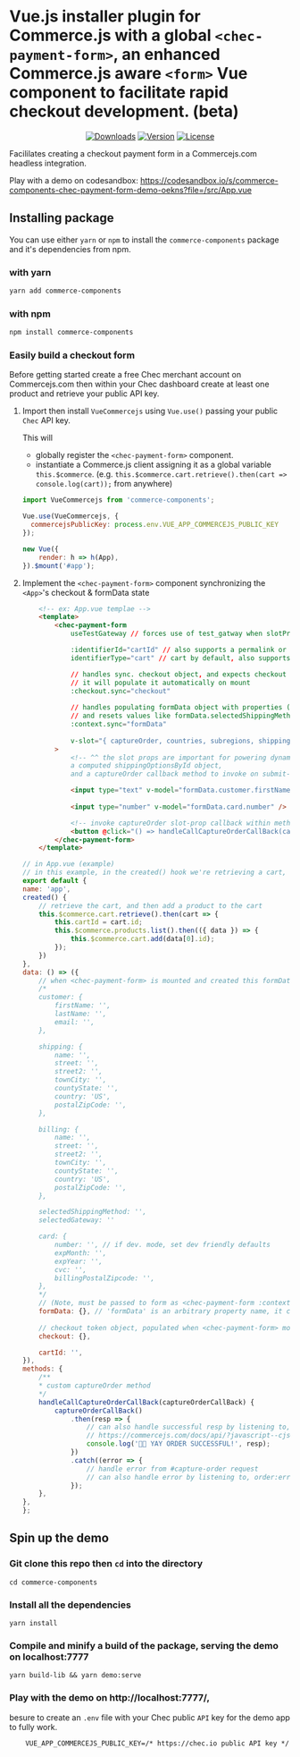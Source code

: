 # Vue.js installer plugin for Commerce.js with a global `<chec-payment-form>`, an enhanced Commerce.js aware `<form>` Vue component to facilitate rapid checkout development. (beta)

<p align="center">
  <a href="https://npmcharts.com/compare/commerce-components?minimal=true"><img src="https://img.shields.io/npm/dm/commerce-components.svg?sanitize=true" alt="Downloads"></a>
  <a href="https://www.npmjs.com/package/commerce-components"><img src="https://img.shields.io/npm/v/commerce-components.svg?sanitize=true" alt="Version"></a>
  <a href="https://www.npmjs.com/package/commerce-components"><img src="https://img.shields.io/npm/l/commerce-components.svg?sanitize=true" alt="License"></a>
  <br>
</p>

Facililates creating a checkout payment form in a Commercejs.com headless integration.

Play with a demo on codesandbox:
https://codesandbox.io/s/commerce-components-chec-payment-form-demo-oekns?file=/src/App.vue

## Installing package

You can use either `yarn` or `npm` to install the `commerce-components` package and it's dependencies from npm.

### with yarn
```sh
yarn add commerce-components
```

### with npm
```sh
npm install commerce-components
```

### Easily build a checkout form 

Before getting started create a free Chec merchant account on Commercejs.com then within your Chec dashboard create at least one product and retrieve your public API key.

1. Import then install `VueCommercejs` using `Vue.use()` passing your public `Chec` API key.

    This will 
    - globally register the `<chec-payment-form>` component.
    - instantiate a Commerce.js client assigning it as a global variable `this.$commerce`. (e.g. `this.$commerce.cart.retrieve().then(cart => console.log(cart));` from anywhere)
    ```js
    import VueCommercejs from 'commerce-components';

    Vue.use(VueCommercejs, { 
      commercejsPublicKey: process.env.VUE_APP_COMMERCEJS_PUBLIC_KEY 
    });

    new Vue({
        render: h => h(App),
    }).$mount('#app');
    ```
2. Implement the `<chec-payment-form>` component synchronizing the `<App>`'s checkout & formData state
    ```html
        <!-- ex: App.vue templae -->
        <template>
            <chec-payment-form
                useTestGateway // forces use of test_gatway when slotProp.captureOrder is called

                :identifierId="cartId" // also supports a permalink or id—if the prop identifierType is set to 'product_id'
                identifierType="cart" // cart by default, also supports permalink and product_id 

                // handles sync. checkout object, and expects checkout value to empty object {}, 
                // it will populate it automatically on mount
                :checkout.sync="checkout"
        
                // handles populating formData object with properties (customer, card, shipping) for form input(s) to bind to with v-model
                // and resets values like formData.selectedShippingMethod on checkout token object change
                :context.sync="formData"
                
                v-slot="{ captureOrder, countries, subregions, shippingOptions, shippingOptionsById }"
            >
                <!-- ^^ the slot props are important for powering dynamic parts of the form, it provides the countries, subregions, and shippingOptions list,
                a computed shippingOptionsById object, 
                and a captureOrder callback method to invoke on submit-->

                <input type="text" v-model="formData.customer.firstName" />
                
                <input type="number" v-model="formData.card.number" />

                <!-- invoke captureOrder slot-prop callback within method to handle promise, resolving with response from capture-order request -->
                <button @click="() => handleCallCaptureOrderCallBack(captureOrder)">
            </chec-payment-form> 
        </template>
    ```
    ```js
    // in App.vue (example)
    // in this example, in the created() hook we're retrieving a cart, setting the cart.id in the state, and adding a product to the cart
    export default {
    name: 'app',
    created() {
        // retrieve the cart, and then add a product to the cart
        this.$commerce.cart.retrieve().then(cart => {
            this.cartId = cart.id;
            this.$commerce.products.list().then(({ data }) => {
                this.$commerce.cart.add(data[0].id);
            });
        })
    },
    data: () => ({
        // when <chec-payment-form> is mounted and created this formData will be transformed into the proper formData schema with properties 
        /* 
        customer: {
            firstName: '',
            lastName: '',
            email: '',
        },

        shipping: {
            name: '',
            street: '',
            street2: '',
            townCity: '',
            countyState: '',
            country: 'US',
            postalZipCode: '',
        },

        billing: {
            name: '',
            street: '',
            street2: '',
            townCity: '',
            countyState: '',
            country: 'US',
            postalZipCode: '',
        },

        selectedShippingMethod: '',
        selectedGateway: ''

        card: {
            number: '', // if dev. mode, set dev friendly defaults
            expMonth: '',
            expYear: '',
            cvc: '',
            billingPostalZipcode: '',
        },
        */
        // (Note, must be passed to form as <chec-payment-form :context.sync="formData"/>)
        formData: {}, // 'formData' is an arbitrary property name, it can be any name so long it gets passed as the context.sync prop to <chec-payment-form> for it to be set-up if using slot.captureOrder
        
        // checkout token object, populated when <chec-payment-form> mounts and generates token, will be updated, and continuesly sync. with chec-payment-form (Note, must be passed to form as <chec-payment-form :checkout.sync="checkoutTokenObject"/>)
        checkout: {},

        cartId: '',
    }),
    methods: {
        /**
        * custom captureOrder method
        */
        handleCallCaptureOrderCallBack(captureOrderCallBack) {
            captureOrderCallBack()
                .then(resp => {
                    // can also handle successful resp by listening to, order:success, event on <chec-payment-form>
                    // https://commercejs.com/docs/api/?javascript--cjs#capture-order
                    console.log('💸💸 YAY ORDER SUCCESSFUL!', resp);
                })
                .catch((error => {
                    // handle error from #capture-order request
                    // can also handle error by listening to, order:error, event on <chec-payment-form>
                });
        },
    },
    };
    ```
## Spin up the demo

### Git clone this repo then `cd` into the directory 
```
cd commerce-components
```

### Install all the dependencies
```
yarn install
```

### Compile and minify a build of the package, serving the demo on localhost:7777
```
yarn build-lib && yarn demo:serve
```

### Play with the demo on http://localhost:7777/,
besure to create an `.env` file with your Chec public `API` key for the demo app to fully work.
```
    VUE_APP_COMMERCEJS_PUBLIC_KEY=/* https://chec.io public API key */
```

